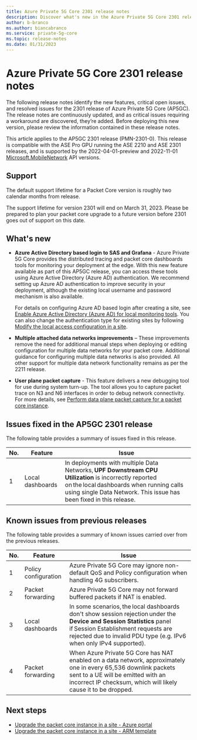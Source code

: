 ```yaml
---
title: Azure Private 5G Core 2301 release notes 
description: Discover what's new in the Azure Private 5G Core 2301 release
author: b-branco
ms.author: biancabranco
ms.service: private-5g-core
ms.topic: release-notes
ms.date: 01/31/2023
---
```


# Azure Private 5G Core 2301 release notes

The following release notes identify the new features, critical open issues, and resolved issues for the 2301 release of Azure Private 5G Core (AP5GC). The release notes are continuously updated, and as critical issues requiring a workaround are discovered, they’re added. Before deploying this new version, please review the information contained in these release notes.

This article applies to the AP5GC 2301 release (PMN-2301-0). This release is compatible with the ASE Pro GPU running the ASE 2210 and ASE 2301 releases, and is supported by the 2022-04-01-preview and 2022-11-01 [Microsoft.MobileNetwork](/rest/api/mobilenetwork) API versions.

## Support

The default support lifetime for a Packet Core version is roughly two calendar months from release. 

The support lifetime for version 2301 will end on March 31, 2023. Please be prepared to plan your packet core upgrade to a future version before 2301 goes out of support on this date. 

## What's new

- **Azure Active Directory based login to SAS and Grafana** - Azure Private 5G Core provides the distributed tracing and packet core dashboards tools for monitoring your deployment at the edge. With this new feature available as part of this AP5GC release, you can access these tools using Azure Active Directory (Azure AD) authentication. We recommend setting up Azure AD authentication to improve security in your deployment, although the existing local username and password mechanism is also available. 

  For details on configuring Azure AD based login after creating a site, see [Enable Azure Active Directory (Azure AD) for local monitoring tools](enable-azure-active-directory.md). You can also change the authentication type for existing sites by following [Modify the local access configuration in a site](modify-local-access-configuration.md).

- **Multiple attached data networks improvements** – These improvements remove the need for additional manual steps when deploying or editing configuration for multiple data networks for your packet core. Additional guidance for configuring multiple data networks is also provided. All other support for multiple data network functionality remains as per the 2211 release. 

- **User plane packet capture** - This feature delivers a new debugging tool for use during system turn-up. The tool allows you to capture packet trace on N3 and N6 interfaces in order to debug network connectivity. For more details, see [Perform data plane packet capture for a packet core instance](data-plane-packet-capture.md).

## Issues fixed in the AP5GC 2301 release

The following table provides a summary of issues fixed in this release.

  |No.  |Feature  | Issue |
  |-----|-----|-----|
  | 1 | Local dashboards | In deployments with multiple Data Networks, **UPF Downstream CPU Utilization** is incorrectly reported on the local dashboards when running calls using single Data Network. This issue has been fixed in this release.   |

## Known issues from previous releases

The following table provides a summary of known issues carried over from the previous releases. 

  |No.  |Feature  | Issue |
  |-----|-----|-----|
  | 1 | Policy configuration  | Azure Private 5G Core may ignore non-default QoS and Policy configuration when handling 4G subscribers.  | 
  | 2 | Packet forwarding  | Azure Private 5G Core may not forward buffered packets if NAT is enabled.   | 
  | 3 | Local dashboards  | In some scenarios, the local dashboards don't show session rejection under the **Device and Session Statistics** panel if Session Establishment requests are rejected due to invalid PDU type (e.g. IPv6 when only IPv4 supported).   | 
  | 4 | Packet forwarding  | When Azure Private 5G Core has NAT enabled on a data network, approximately one in every 65,536 downlink packets sent to a UE will be emitted with an incorrect IP checksum, which will likely cause it to be dropped.  | 

## Next steps

- [Upgrade the packet core instance in a site - Azure portal](upgrade-packet-core-azure-portal.md)
- [Upgrade the packet core instance in a site - ARM template](upgrade-packet-core-arm-template.md)
